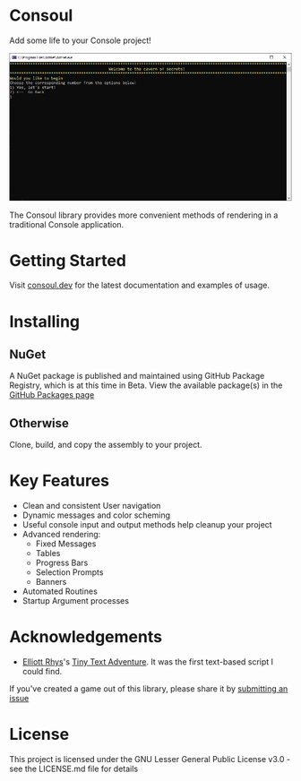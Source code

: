 # Consoul
Add some life to your Console project!

![Tiny Text Adventures](/Consoul_1.png)

The Consoul library provides more convenient methods of rendering in a traditional Console application.

# Getting Started
Visit [consoul.dev](https://consoul.dev) for the latest documentation and examples of usage.

# Installing

## NuGet
A NuGet package is published and maintained using GitHub Package Registry, which is at this time in Beta.
View the available package(s) in the [GitHub Packages page](https://github.com/tbm0115/Consoul/packages)

## Otherwise
Clone, build, and copy the assembly to your project.

# Key Features
 - Clean and consistent User navigation
 - Dynamic messages and color scheming
 - Useful console input and output methods help cleanup your project
 - Advanced rendering:
   - Fixed Messages
   - Tables
   - Progress Bars
   - Selection Prompts
   - Banners
 - Automated Routines
 - Startup Argument processes

# Acknowledgements
 - [Elliott Rhys](https://codereview.stackexchange.com/users/33091/elliott-rhys)'s [Tiny Text Adventure](https://codereview.stackexchange.com/questions/36768/tiny-text-adventure). It was the first text-based script I could find.

If you've created a game out of this library, please share it by [submitting an issue](https://github.com/tbm0115/Consoul/issues/new?assignees=tbm0115&labels=Game+Attribution&template=acknowledgement.md&title=Acknowledge%20Me)

# License
This project is licensed under the GNU Lesser General Public License v3.0 - see the LICENSE.md file for details
